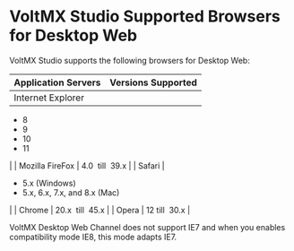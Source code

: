﻿     

VoltMX Studio Supported Browsers for Desktop Web
==============================================

VoltMX Studio supports the following browsers for Desktop Web:

 
| Application Servers | Versions Supported |
| --- | --- |
| Internet Explorer | 
*   8
*   9
*   10
*   11

 |
| Mozilla FireFox | 4.0  till  39.x |
| Safari | 

*   5.x (Windows)
*   5.x, 6.x, 7.x, and 8.x (Mac)

 |
| Chrome | 20.x  till  45.x |
| Opera | 12 till  30.x |

VoltMX Desktop Web Channel does not support IE7 and when you enables compatibility mode IE8, this mode adapts IE7.
